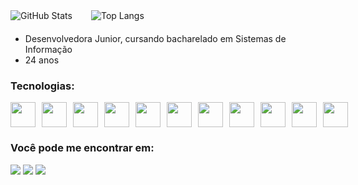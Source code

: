 <div style="display: flex; gap: 30px; margin-bottom: 20px">
  <img src="https://github-readme-stats.vercel.app/api?username=camilla-sr&theme=transparent&bg_color=000&border_color=30A3DC&show_icons=true&icon_color=30A3DC&title_color=E94D5F&text_color=FFF" alt="GitHub Stats"/>
  <img src="https://github-readme-stats-git-masterrstaa-rickstaa.vercel.app/api/top-langs/?username=camilla-sr&layout=compact&bg_color=000&border_color=30A3DC&title_color=E94D5F&text_color=FFF" alt="Top Langs"/>
</div>

- Desenvolvedora Junior, cursando bacharelado em Sistemas de Informação
- 24 anos


### Tecnologias:
<div style="display: flex; gap: 10px">
    <img src="https://cdn.jsdelivr.net/gh/devicons/devicon/icons/java/java-original.svg" width="40" height="40"/>
    <img src="https://cdn.jsdelivr.net/gh/devicons/devicon/icons/mysql/mysql-original-wordmark.svg" width="40" height="40"/>
    <img src="https://cdn.jsdelivr.net/gh/devicons/devicon@latest/icons/azuresqldatabase/azuresqldatabase-original.svg" width="40" height="40"/>
    <img src="https://cdn.jsdelivr.net/gh/devicons/devicon/icons/html5/html5-original.svg" width="40" height="40"/>
    <img src="https://cdn.jsdelivr.net/gh/devicons/devicon/icons/css3/css3-original-wordmark.svg" width="40" height="40"/>
    <img src="https://cdn.jsdelivr.net/gh/devicons/devicon@latest/icons/javascript/javascript-original.svg" width="40" height="40"/>
    <img src="https://cdn.jsdelivr.net/gh/devicons/devicon/icons/python/python-original.svg" width="40" height="40"/>
    <img src="https://cdn.jsdelivr.net/gh/devicons/devicon/icons/php/php-plain.svg" width="40" height="40"/>
    <img src="https://cdn.jsdelivr.net/gh/devicons/devicon@latest/icons/codeigniter/codeigniter-plain-wordmark.svg" width="40" height="40"/>          
    <img src="https://cdn.jsdelivr.net/gh/devicons/devicon@latest/icons/dart/dart-original.svg" width="40" height="40"/>
    <img src="https://cdn.jsdelivr.net/gh/devicons/devicon@latest/icons/flutter/flutter-original.svg" width="40" height="40"/>
</div>


### Você pode me encontrar em:
<div>
  <a href = "mailto:camilla.sreis2@gmail.com"><img loading="lazy" src="https://img.shields.io/badge/Gmail-D14836?style=for-the-badge&logo=gmail&logoColor=white" target="_blank"></a>
  <a href="https://instagram.com/camilla.doragon" target="_blank"><img loading="lazy" src="https://img.shields.io/badge/-Instagram-%23E4405F?style=for-the-badge&logo=instagram&logoColor=white" target="_blank"></a>
  <a href="https://www.linkedin.com/in/camilla-sreis" target="_blank"><img loading="lazy" src="https://img.shields.io/badge/LinkedIn-0077B5?style=for-the-badge&logo=linkedin&logoColor=white"></a>
</div>

